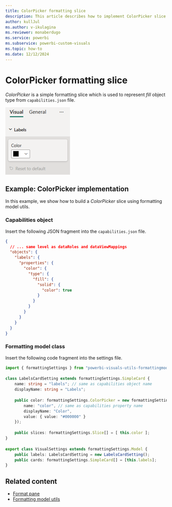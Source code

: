 ```yaml
---
title: ColorPicker formatting slice
description: This article describes how to implement ColorPicker slice in custom visuals using the formatting model utils
author: kullJul
ms.author: v-ikulagina
ms.reviewer: monaberdugo
ms.service: powerbi
ms.subservice: powerbi-custom-visuals
ms.topic: how-to
ms.date: 12/12/2024
---
```


# ColorPicker formatting slice

*ColorPicker* is a simple formatting slice which is used to represent *fill* object type from `capabilities.json` file.

![Screenshot of the ColorPicker slice.](media/format-pane/color-picker.png)

## Example: ColorPicker implementation

In this example, we show how to build a *ColorPicker* slice using formatting model utils.

### Capabilities object

Insert the following JSON fragment into the `capabilities.json` file.

```json
{
  // ... same level as dataRoles and dataViewMappings
  "objects": {
    "labels": {
      "properties": {
        "color": {
          "type": {
            "fill": {
              "solid": {
                "color": true
              }
            }
          }
        }
      }
    }
  }
}
```

### Formatting model class

Insert the following code fragment into the settings file.

```typescript
import { formattingSettings } from "powerbi-visuals-utils-formattingmodel";

class LabelsCardSetting extends formattingSettings.SimpleCard {
    name: string = "labels"; // same as capabilities object name
    displayName: string = "Labels";

    public color: formattingSettings.ColorPicker = new formattingSettings.ColorPicker({
        name: "color", // same as capabilities property name
        displayName: "Color",
        value: { value: "#000000" }
    });
    
    public slices: formattingSettings.Slice[] = [ this.color ];
}

export class VisualSettings extends formattingSettings.Model {
    public labels: LabelsCardSetting = new LabelsCardSetting();
    public cards: formattingSettings.SimpleCard[] = [this.labels];
}
```

## Related content

* [Format pane](format-pane-general.md)
* [Formatting model utils](utils-formatting-model.md)
